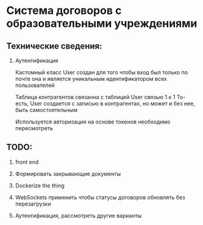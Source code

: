 # Система договоров с образовательными учреждениями

## Технические сведения:

1. Аутентификация

   Кастомный класс User создан для того чтобы вход был только по почте
   она и является уникальным идентификатором всех пользователей

   Таблица контрагентов связанна с таблицей User связью 1 к 1
   То-есть, User создается с записью в контрагентах,
   но может и без нее, быть самостоятельным

   Используется авторизация на основе токенов
   необходимо пересмотреть

## TODO:
1. front end

2. Формировать закрывающие документы

3. Dockerize the thing 

4. WebSockets применить чтобы статусы договоров обновлять без перезагрузки

5. Аутентификация, рассмотреть другие варианты

